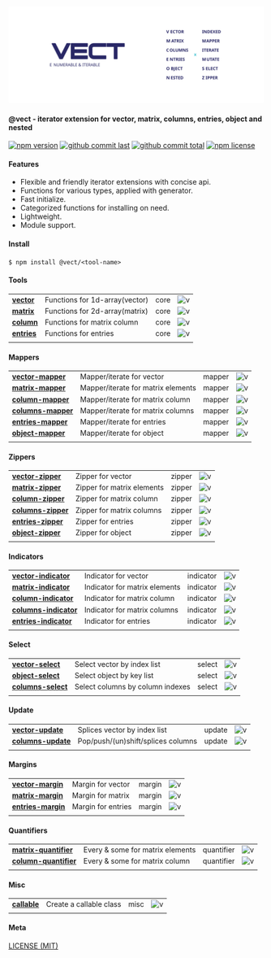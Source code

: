 <div style="text-align:center">
	<img src="media/logo.default.svg" />
</div>

#### @vect - iterator extension for vector, matrix, columns, entries, object and nested

[![npm version][badge-npm-version]][url-npm]
[![github commit last][badge-github-last-commit]][url-github]
[![github commit total][badge-github-commit-count]][url-github]
[![npm license][badge-npm-license]][url-npm]

[//]: <> (Shields)
[badge-npm-version]: https://flat.badgen.net/npm/v/@vect/vector
[badge-npm-license]: https://flat.badgen.net/npm/license/@vect/vector
[badge-github-last-commit]: https://flat.badgen.net/github/last-commit/hoyeungw/vect
[badge-github-commit-count]: https://flat.badgen.net/github/commits/hoyeungw/vect

[//]: <> (Link)
[url-github]: https://github.com/hoyeungw/vect
[url-npm]: https://npmjs.org/package/@vect/vector

#### Features
- Flexible and friendly iterator extensions with concise api.
- Functions for various types, applied with generator.
- Fast initialize.
- Categorized functions for installing on need.
- Lightweight.
- Module support.

#### Install

```console
$ npm install @vect/<tool-name>
```

#### Tools
|                                          |                                |      |                  |
|------------------------------------------|--------------------------------|------|------------------|
| [**vector**](packages/pkg-core/vector)   | Functions for 1d-array(vector) | core | ![v][vector-dm]  |
| [**matrix**](packages/pkg-core/matrix)   | Functions for 2d-array(matrix) | core | ![v][matrix-dm]  |
| [**column**](packages/pkg-core/column)   | Functions for matrix column    | core | ![v][column-dm]  |
| [**entries**](packages/pkg-core/entries) | Functions for entries          | core | ![v][entries-dm] |
|                                          |                                |      |                  |

[//]: <> (Local routes)
[vector-dm]: https://flat.badgen.net/npm/dm/@vect/vector
[matrix-dm]: https://flat.badgen.net/npm/dm/@vect/matrix
[column-dm]: https://flat.badgen.net/npm/dm/@vect/column
[entries-dm]: https://flat.badgen.net/npm/dm/@vect/entries

#### Mappers
|                                                          |                                    |        |                         |
|----------------------------------------------------------|------------------------------------|--------|-------------------------|
| [**vector-mapper**](packages/pkg-mapper/vector-mapper)   | Mapper/iterate for vector          | mapper | ![v][vector-mapper-dm]  |
| [**matrix-mapper**](packages/pkg-mapper/matrix-mapper)   | Mapper/iterate for matrix elements | mapper | ![v][matrix-mapper-dm]  |
| [**column-mapper**](packages/pkg-mapper/column-mapper)   | Mapper/iterate for matrix column   | mapper | ![v][column-mapper-dm]  |
| [**columns-mapper**](packages/pkg-mapper/columns-mapper) | Mapper/iterate for matrix columns  | mapper | ![v][columns-mapper-dm] |
| [**entries-mapper**](packages/pkg-mapper/entries-mapper) | Mapper/iterate for entries         | mapper | ![v][entries-mapper-dm] |
| [**object-mapper**](packages/pkg-mapper/object-mapper)   | Mapper/iterate for object          | mapper | ![v][object-mapper-dm]  |
|                                                          |                                    |        |                         |

[//]: <> (Local routes)
[vector-mapper-dm]: https://flat.badgen.net/npm/dm/@vect/vector-mapper
[matrix-mapper-dm]: https://flat.badgen.net/npm/dm/@vect/matrix-mapper
[column-mapper-dm]: https://flat.badgen.net/npm/dm/@vect/column-mapper
[columns-mapper-dm]: https://flat.badgen.net/npm/dm/@vect/columns-mapper
[entries-mapper-dm]: https://flat.badgen.net/npm/dm/@vect/entries-mapper
[object-mapper-dm]: https://flat.badgen.net/npm/dm/@vect/object-mapper

#### Zippers
|                                                          |                            |        |                         |
|----------------------------------------------------------|----------------------------|--------|-------------------------|
| [**vector-zipper**](packages/pkg-zipper/vector-zipper)   | Zipper for vector          | zipper | ![v][vector-zipper-dm]  |
| [**matrix-zipper**](packages/pkg-zipper/matrix-zipper)   | Zipper for matrix elements | zipper | ![v][matrix-zipper-dm]  |
| [**column-zipper**](packages/pkg-zipper/column-zipper)   | Zipper for matrix column   | zipper | ![v][column-zipper-dm]  |
| [**columns-zipper**](packages/pkg-zipper/columns-zipper) | Zipper for matrix columns  | zipper | ![v][columns-zipper-dm] |
| [**entries-zipper**](packages/pkg-zipper/entries-zipper) | Zipper for entries         | zipper | ![v][entries-zipper-dm] |
| [**object-zipper**](packages/pkg-zipper/object-zipper)   | Zipper for object          | zipper | ![v][object-zipper-dm]  |
|                                                          |                            |        |                         |

[//]: <> (Local routes)
[vector-zipper-dm]: https://flat.badgen.net/npm/dm/@vect/vector-zipper
[matrix-zipper-dm]: https://flat.badgen.net/npm/dm/@vect/matrix-zipper
[column-zipper-dm]: https://flat.badgen.net/npm/dm/@vect/column-zipper
[columns-zipper-dm]: https://flat.badgen.net/npm/dm/@vect/columns-zipper
[entries-zipper-dm]: https://flat.badgen.net/npm/dm/@vect/entries-zipper
[object-zipper-dm]: https://flat.badgen.net/npm/dm/@vect/object-zipper

#### Indicators
|                                                                  |                               |           |                            |
|------------------------------------------------------------------|-------------------------------|-----------|----------------------------|
| [**vector-indicator**](archive/pkg-indicator/vector-indicator)   | Indicator for vector          | indicator | ![v][vector-indicator-dm]  |
| [**matrix-indicator**](archive/pkg-indicator/matrix-indicator)   | Indicator for matrix elements | indicator | ![v][matrix-indicator-dm]  |
| [**column-indicator**](archive/pkg-indicator/column-indicator)   | Indicator for matrix column   | indicator | ![v][column-indicator-dm]  |
| [**columns-indicator**](archive/pkg-indicator/columns-indicator) | Indicator for matrix columns  | indicator | ![v][columns-indicator-dm] |
| [**entries-indicator**](archive/pkg-indicator/entries-indicator) | Indicator for entries         | indicator | ![v][entries-indicator-dm] |
|                                                                  |                               |           |                            |

[//]: <> (Local routes)
[vector-indicator-dm]: https://flat.badgen.net/npm/dm/@vect/vector-indicator
[matrix-indicator-dm]: https://flat.badgen.net/npm/dm/@vect/matrix-indicator
[column-indicator-dm]: https://flat.badgen.net/npm/dm/@vect/column-indicator
[columns-indicator-dm]: https://flat.badgen.net/npm/dm/@vect/columns-indicator
[entries-indicator-dm]: https://flat.badgen.net/npm/dm/@vect/entries-indicator

#### Select
|                                                          |                                  |        |                         |
|----------------------------------------------------------|----------------------------------|--------|-------------------------|
| [**vector-select**](packages/pkg-select/vector-select)   | Select vector by index list      | select | ![v][vector-select-dm]  |
| [**object-select**](packages/pkg-select/object-select)   | Select object by key list        | select | ![v][object-select-dm]  |
| [**columns-select**](packages/pkg-select/columns-select) | Select columns by column indexes | select | ![v][columns-select-dm] |
|                                                          |                                  |        |                         |

[//]: <> (Local routes)
[vector-select-dm]: https://flat.badgen.net/npm/dm/@vect/vector-select
[object-select-dm]: https://flat.badgen.net/npm/dm/@vect/object-select
[columns-select-dm]: https://flat.badgen.net/npm/dm/@vect/columns-select

#### Update
|                                                          |                                    |        |                         |
|----------------------------------------------------------|------------------------------------|--------|-------------------------|
| [**vector-update**](packages/pkg-update/vector-update)   | Splices vector by index list       | update | ![v][vector-update-dm]  |
| [**columns-update**](packages/pkg-update/columns-update) | Pop/push/(un)shift/splices columns | update | ![v][columns-update-dm] |
|                                                          |                                    |        |                         |

[//]: <> (Local routes)
[vector-update-dm]: https://flat.badgen.net/npm/dm/@vect/vector-update
[columns-update-dm]: https://flat.badgen.net/npm/dm/@vect/columns-update

#### Margins
|                                                         |                    |        |                         |
|---------------------------------------------------------|--------------------|--------|-------------------------|
| [**vector-margin**](archive/pkg-margin/vector-margin)   | Margin for vector  | margin | ![v][vector-margin-dm]  |
| [**matrix-margin**](archive/pkg-margin/matrix-margin)   | Margin for matrix  | margin | ![v][matrix-margin-dm]  |
| [**entries-margin**](archive/pkg-margin/entries-margin) | Margin for entries | margin | ![v][entries-margin-dm] |
|                                                         |                    |        |                         |

[//]: <> (Local routes)
[vector-margin-dm]: https://flat.badgen.net/npm/dm/@vect/vector-margin
[matrix-margin-dm]: https://flat.badgen.net/npm/dm/@vect/matrix-margin
[entries-margin-dm]: https://flat.badgen.net/npm/dm/@vect/entries-margin

#### Quantifiers
|                                                                   |                                  |            |                            |
|-------------------------------------------------------------------|----------------------------------|------------|----------------------------|
| [**matrix-quantifier**](archive/pkg-quantifier/matrix-quantifier) | Every & some for matrix elements | quantifier | ![v][matrix-quantifier-dm] |
| [**column-quantifier**](archive/pkg-quantifier/column-quantifier) | Every & some for matrix column   | quantifier | ![v][column-quantifier-dm] |
|                                                                   |                                  |            |                            |

[//]: <> (Local routes)
[matrix-quantifier-dm]: https://flat.badgen.net/npm/dm/@vect/matrix-quantifier
[column-quantifier-dm]: https://flat.badgen.net/npm/dm/@vect/column-quantifier

#### Misc
|                                  |                         |      |                   |
|----------------------------------|-------------------------|------|-------------------|
| [**callable**](archive/callable) | Create a callable class | misc | ![v][callable-dm] |
|                                  |                         |      |                   |

[//]: <> (Local routes)
[callable-dm]: https://flat.badgen.net/npm/dm/@vect/vector-mapper

#### Meta
[LICENSE (MIT)](LICENSE)
